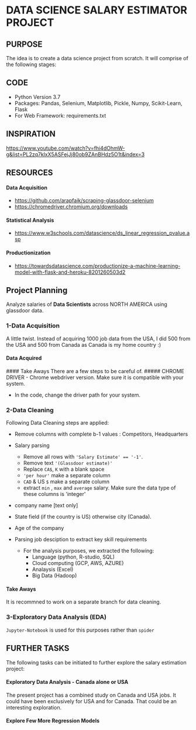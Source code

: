 # DATA SCIENCE SALARY ESTIMATOR PROJECT
## PURPOSE
The idea is to create a data science project from scratch. It will comprise of the following stages:

## CODE
- Python Version 3.7
- Packages: Pandas, Selenium, Matplotlib, Pickle, Numpy, Scikit-Learn, Flask
- For Web Framework: requirements.txt

## INSPIRATION
https://www.youtube.com/watch?v=fhi4dOhmW-g&list=PL2zq7klxX5ASFejJj80ob9ZAnBHdz5O1t&index=3

## RESOURCES 
#### Data Acquisition
- https://github.com/arapfaik/scraping-glassdoor-selenium
- https://chromedriver.chromium.org/downloads  

#### Statistical Analysis 
- https://www.w3schools.com/datascience/ds_linear_regression_pvalue.asp 
#### Productionization
- https://towardsdatascience.com/productionize-a-machine-learning-model-with-flask-and-heroku-8201260503d2

## Project Planning
Analyze salaries of **Data Scientists** across NORTH AMERICA using glassdoor data. 

### 1-Data Acquisition
A little twist. Instead of acquiring 1000 job data from the USA, I did 500 from the USA and 500 from Canada as Canada is my home country :)
#### Data Acquired
<List all columns>
#### Take Aways
There are a few steps to be careful of.
##### CHROME DRIVER
-	Chrome webdriver version. Make sure it is compatible with your system. 

-	In the code, change the driver path for your system. 

### 2-Data Cleaning
Following Data Cleaning steps are applied:
-  Remove columns with complete b-1 values : Competitors, Headquarters  
- Salary parsing
    - Remove all rows with `'Salary Estimate' == '-1'`.
    - Remove text `'(Glassdoor estimate)'`
    - Replace `CA$`, `K` with a blank space
    - `'per hour'` make a separate column 
    - `CAD` & US `$` make a separate column
    - extract `min` , `max` and `average` salary. Make sure the data type of these columns is 'integer'

- company name [text only]
- State field (if the country is US) otherwise city (Canada). 
- Age of the company 
- Parsing job desciption to extract key skill requirements
    - For the analysis purposes, we extracted the following:
    	- Language (python, R-studio, SQL)
    	- Cloud computing (GCP, AWS, AZURE)
    	- Analaysis (Excel)
    	- Big Data (Hadoop)

#### Take Aways 
It is recommned to work on a separate branch for data cleaning.     	

### 3-Exploratory Data Analysis (EDA)

`Jupyter-Notebook` is used for this purposes rather than `spider`

## FURTHER TASKS
The following tasks can be initiated to further explore the salary estimation project:

#### Exploratory Data Analysis - Canada alone or USA 
The present project has a combined study on Canada and USA jobs. It could have been exclusively for USA and for Canada. That could be an interesting exploration. 

#### Explore Few More Regression Models

